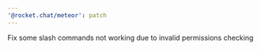 ```yaml
---
'@rocket.chat/meteor': patch
---
```


Fix some slash commands not working due to invalid permissions checking
